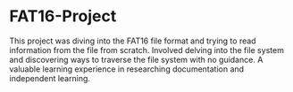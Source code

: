 # FAT16-Project
This project was diving into the FAT16 file format and trying to read information from the file from scratch. Involved delving into the file system and discovering ways to traverse the file system with no guidance. A valuable learning experience in researching documentation and independent learning.
